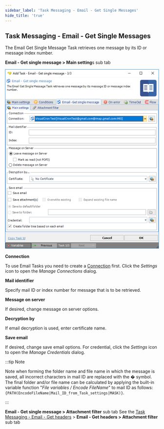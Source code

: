 ```yaml
---
sidebar_label: 'Task Messaging - Email - Get Single Messages'
hide_title: 'true'
---
```


## Task Messaging - Email - Get Single Messages

The Email Get Single Message Task retrieves one message by its ID or message index number.
 
**Email - Get single message > Main setting**s sub tab


![](../../../static/img/taskemailgetsinglemess.png)

**Connection**

To use Email Tasks you need to create a [Connection](global-connections) first. Click the *Settings* icon to open the *Manage Connections* dialog.
 
**Mail identifier**

Specify mail ID or index number for message that is to be retrieved.
 
**Message on server**

If desired, change message on server options.
 
**Decryption by**

If email decryption is used, enter certificate name.
 
**Save email**

If desired, change save email options. For credential, click the *Settings* icon to open the *Manage Credentials* dialog.
 
:::tip Note

Note when forming the folder name and file name in which the message is saved, all incorrect characters in mail ID are replaced with the � symbol.
The final folder and/or file name can be calculated by applying the built-in variable function "*File variables / Encode FileName*" to mail ID as follows: ```{PATH(EncodeFileName|Mail_ID_from_Task_settings|MASK)}```.
 
:::

**Email - Get single message > Attachment filter** sub tab
See the [Task Messaging - Email - Get headers](job-tasks-messaging-tasks-task-messaging-email-get-headers) > **Email - Get headers > Attachment filter** sub tab